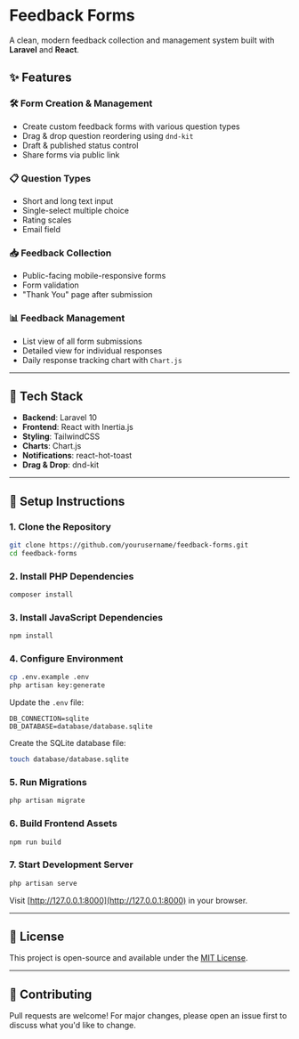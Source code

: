 # Feedback Forms

A clean, modern feedback collection and management system built with **Laravel** and **React**.

## ✨ Features

### 🛠️ Form Creation & Management

- Create custom feedback forms with various question types
- Drag & drop question reordering using `dnd-kit`
- Draft & published status control
- Share forms via public link

### 📋 Question Types

- Short and long text input
- Single-select multiple choice
- Rating scales
- Email field

### 📥 Feedback Collection

- Public-facing mobile-responsive forms
- Form validation
- "Thank You" page after submission

### 📊 Feedback Management

- List view of all form submissions
- Detailed view for individual responses
- Daily response tracking chart with `Chart.js`

---

## 🧰 Tech Stack

- **Backend**: Laravel 10
- **Frontend**: React with Inertia.js
- **Styling**: TailwindCSS
- **Charts**: Chart.js
- **Notifications**: react-hot-toast
- **Drag & Drop**: dnd-kit

---

## 🚀 Setup Instructions

### 1. Clone the Repository

```bash
git clone https://github.com/yourusername/feedback-forms.git
cd feedback-forms
```

### 2. Install PHP Dependencies

```bash
composer install
```

### 3. Install JavaScript Dependencies

```bash
npm install
```

### 4. Configure Environment

```bash
cp .env.example .env
php artisan key:generate
```

Update the `.env` file:

```
DB_CONNECTION=sqlite
DB_DATABASE=database/database.sqlite
```

Create the SQLite database file:

```bash
touch database/database.sqlite
```

### 5. Run Migrations

```bash
php artisan migrate
```

### 6. Build Frontend Assets

```bash
npm run build
```

### 7. Start Development Server

```bash
php artisan serve
```

Visit [http://127.0.0.1:8000](http://127.0.0.1:8000) in your browser.

---

## 📄 License

This project is open-source and available under the [MIT License](LICENSE).

---

## 🙌 Contributing

Pull requests are welcome! For major changes, please open an issue first to discuss what you'd like to change.
